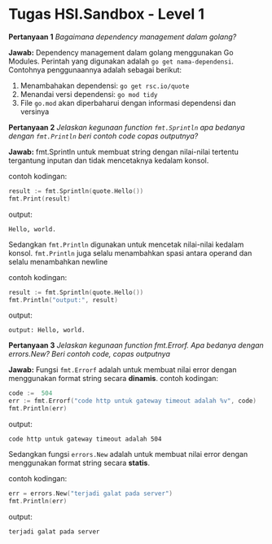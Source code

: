 # Tugas HSI.Sandbox - Level 1

**Pertanyaan 1**
_Bagaimana dependency management dalam golang?_

**Jawab:**
Dependency management dalam golang menggunakan Go Modules. Perintah yang digunakan adalah `go get nama-dependensi`. Contohnya penggunaannya adalah sebagai berikut:

 1. Menambahakan dependensi: `go get rsc.io/quote`
 2. Menandai versi dependensi: `go mod tidy`
 3. File `go.mod` akan diperbaharui dengan informasi dependensi dan versinya

**Pertanyaan 2**
_Jelaskan kegunaan function `fmt.Sprintln` apa bedanya dengan `fmt.Println` beri contoh code copas outputnya?_

**Jawab:**
fmt.Sprintln untuk membuat string dengan nilai-nilai tertentu tergantung inputan dan tidak mencetaknya kedalam konsol.

contoh kodingan:
```go
result := fmt.Sprintln(quote.Hello())
fmt.Print(result)
```
output:
```shell
Hello, world.
```

Sedangkan `fmt.Println` digunakan untuk mencetak nilai-nilai kedalam konsol. `fmt.Println` juga selalu menambahkan spasi antara operand dan selalu menambahkan newline

contoh kodingan:
```go
result := fmt.Sprintln(quote.Hello())
fmt.Println("output:", result)
```

output:
```shell
output: Hello, world.

```

**Pertanyaan 3**
_Jelaskan kegunaan function fmt.Errorf. Apa bedanya dengan errors.New? Beri contoh code, copas outputnya_

**Jawab:**
Fungsi `fmt.Errorf` adalah untuk membuat nilai error dengan menggunakan format string secara **dinamis**.
contoh kodingan:
```go
code :=  504
err := fmt.Errorf("code http untuk gateway timeout adalah %v", code)
fmt.Println(err)
```

output:
```shell
code http untuk gateway timeout adalah 504

```

Sedangkan fungsi `errors.New` adalah untuk membuat nilai error dengan menggunakan format string secara **statis**.

contoh kodingan:
```go
err = errors.New("terjadi galat pada server")
fmt.Println(err)
```

output:
```shell
terjadi galat pada server

```
